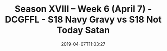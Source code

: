 ---
title: Season XVIII – Week 6 (April 7) - DCGFFL - S18 Navy Gravy vs S18 Not Today
  Satan
teams-score:
- team: _teams/navy.md
  score:
- team: _teams/red.md
  score: 20
mvp: Vincent Culliver (Navy), Andy Allen (Red)
game-ball: ''
season: 16
week: 6
date: '2019-04-07T11:03:27'
pageid: season-xviii-week-6-april-8-6917-vs-6911
---